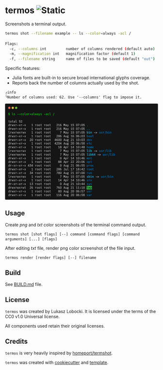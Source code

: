 # termos ![Static](https://img.shields.io/badge/plajta-werwa-chartreuse?style=for-the-badge&labelColor=cyan)

Screenshots a terminal output.
```bash
termos shot --filename example -- ls --color=always -acl /

Flags:
  -c, --columns int         number of columns rendered (default auto)
  -m, --magnification int   magnification factor (default 1)
  -f, --filename string     name of files to be saved (default "out")
```
Specific features:
- Julia fonts are built-in to secure broad international glyphs coverage.
- Reports back the number of columns actually used by the shot.

```text
╭info
╰Number of columns used: 62. Use '--columns' flag to impose it.
```

![example](example.png)

## Usage

Create *png* and *txt* color screenshots of the terminal command output.

```text
termos shot [shot flags] [--] command [command flags] [command arguments] [...] [flags]
```

After editing *txt* file, render png color screenshot of the file input.

```text
termos render [render flags] [--] filename
```

## Build

See [BUILD.md](BUILD.md) file.

## License

`termos` was created by Lukasz Lobocki. It is licensed under the terms of the CC0 v1.0 Universal license.

All components used retain their original licenses.

## Credits

`termos` is very heavily inspired by [homeport/termshot](https://github.com/homeport/termshot).

`termos` was created with [cookiecutter](https://cookiecutter.readthedocs.io/en/latest/) and [template](https://github.com/lukasz-lobocki/go-cookiecutter).
